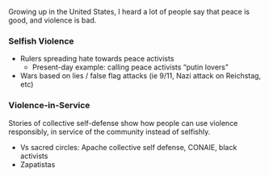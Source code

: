Growing up in the United States, I heard a lot of people say that peace is good, and violence is bad.

### Selfish Violence

* Rulers spreading hate towards peace activists
    * Present-day example: calling peace activists “putin lovers” 
* Wars based on lies / false flag attacks (ie 9/11, Nazi attack on Reichstag, etc)

### Violence-in-Service

Stories of collective self-defense show how people can use violence responsibly, in service of the community instead of selfishly. 





* Vs sacred circles: Apache collective self defense, CONAIE, black activists
* Zapatistas